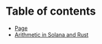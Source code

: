 # Table of contents

* [Page](README.md)
* [Arithmetic in Solana and Rust](arithmetic-in-solana-and-rust.md)
